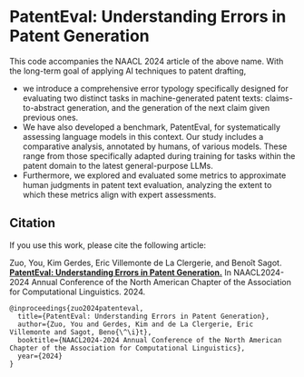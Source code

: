 # PatentEval: Understanding Errors in Patent Generation

This code accompanies the NAACL 2024 article of the above name. With the long-term goal of applying AI techniques to patent drafting,

- we introduce a comprehensive error typology specifically designed for evaluating two distinct tasks in machine-generated patent texts: claims-to-abstract generation, and the generation of the next claim given previous ones.
- We have also developed a benchmark, PatentEval, for systematically assessing language models in this context. Our study includes a comparative analysis, annotated by humans, of various models. These range from those specifically adapted during training for tasks within the patent domain to the latest general-purpose LLMs.
- Furthermore, we explored and evaluated some metrics to approximate human judgments in patent text evaluation, analyzing the extent to which these metrics align with expert assessments.


## Citation

If you use this work, please cite the following article:

Zuo, You, Kim Gerdes, Eric Villemonte de La Clergerie, and Benoît Sagot. [**PatentEval: Understanding Errors in Patent Generation.**](https://arxiv.org/pdf/2406.06589) In NAACL2024-2024 Annual Conference of the North American Chapter of the Association for Computational Linguistics. 2024.

```
@inproceedings{zuo2024patenteval,
  title={PatentEval: Understanding Errors in Patent Generation},
  author={Zuo, You and Gerdes, Kim and de La Clergerie, Eric Villemonte and Sagot, Beno{\^\i}t},
  booktitle={NAACL2024-2024 Annual Conference of the North American Chapter of the Association for Computational Linguistics},
  year={2024}
}
```




